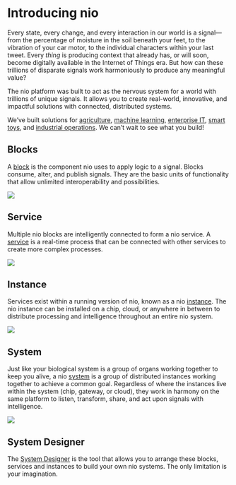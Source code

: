 # Introducing nio

Every state, every change, and every interaction in our world is a signal—from the percentage of moisture in the soil beneath your feet, to the vibration of your car motor, to the individual characters within your last tweet. Every _thing_ is producing context that already has, or will soon, become digitally available in the Internet of Things era. But how can these trillions of disparate signals work harmoniously to produce any meaningful value?

The nio platform was built to act as the nervous system for a world with trillions of unique signals. It  allows you to create real-world, innovative, and impactful solutions with connected, distributed systems.

We’ve built solutions for [agriculture](https://niolabs.com/case-studies/agriculture), [machine learning](https://niolabs.com/case-studies/industrial), [enterprise IT](https://niolabs.com/case-studies/case-study-real-time-database-migration), [smart toys](https://niolabs.com/case-studies/raspberry-pi-car), and [industrial operations](https://niolabs.com/case-studies/case-study-industrial-operations-intelligence). We can’t wait to see what you build!

## Blocks
A [block](/blocks/) is the component nio uses to apply logic to a signal. Blocks consume, alter, and publish signals. They are the basic units of functionality that allow unlimited interoperability and possibilities.

![](/img/intro-blocks.png)

## Service
Multiple nio blocks are intelligently connected to form a nio service. A [service](/services/) is a real-time process that can be connected with other services to create more complex processes.

![](/img/intro-service.png)

## Instance
Services exist within a running version of nio, known as a nio [instance](/instances/). The nio instance can be installed on a chip, cloud, or anywhere in between to distribute processing and intelligence throughout an entire nio system.

![](/img/intro-instance.png)

## System
Just like your biological system is a group of organs working together to keep you alive, a nio [system](/systems/) is a group of distributed instances working together to achieve a common goal. Regardless of where the instances live within the system (chip, gateway, or cloud), they work in harmony on the same platform to listen, transform, share, and act upon signals with intelligence.

![](/img/intro-system.png)

## System Designer
The [System Designer](/system-designer/) is the tool that allows you to arrange these blocks, services and instances to build your own nio systems. The only limitation is your imagination.
